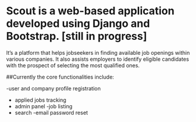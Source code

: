 # Scout is a web-based application developed using Django and Bootstrap. [still in progress] 
It’s a platform that helps jobseekers in finding available job openings within various companies.
It also assists employers to identify eligible candidates with the prospect of selecting the most qualified ones. 

##Currently the core functionalities include:

-user and company profile registration
- applied jobs tracking
- admin panel
-job listing
- search
-email password reset
